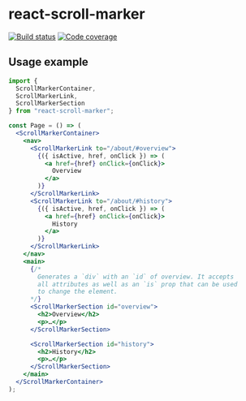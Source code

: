 # react-scroll-marker

[![Build status](https://badgen.net/travis/danoc/react-scroll-marker)](https://travis-ci.com/danoc/react-scroll-marker) [![Code coverage](https://badgen.net/codecov/c/github/danoc/react-scroll-marker)](https://codecov.io/gh/danoc/react-scroll-marker)

## Usage example

```jsx
import {
  ScrollMarkerContainer,
  ScrollMarkerLink,
  ScrollMarkerSection
} from "react-scroll-marker";

const Page = () => (
  <ScrollMarkerContainer>
    <nav>
      <ScrollMarkerLink to="/about/#overview">
        {({ isActive, href, onClick }) => (
          <a href={href} onClick={onClick}>
            Overview
          </a>
        )}
      </ScrollMarkerLink>
      <ScrollMarkerLink to="/about/#history">
        {({ isActive, href, onClick }) => (
          <a href={href} onClick={onClick}>
            History
          </a>
        )}
      </ScrollMarkerLink>
    </nav>
    <main>
      {/*
        Generates a `div` with an `id` of overview. It accepts
        all attributes as well as an `is` prop that can be used
        to change the element.
      */}
      <ScrollMarkerSection id="overview">
        <h2>Overview</h2>
        <p>…</p>
      </ScrollMarkerSection>

      <ScrollMarkerSection id="history">
        <h2>History</h2>
        <p>…</p>
      </ScrollMarkerSection>
    </main>
  </ScrollMarkerContainer>
);
```
